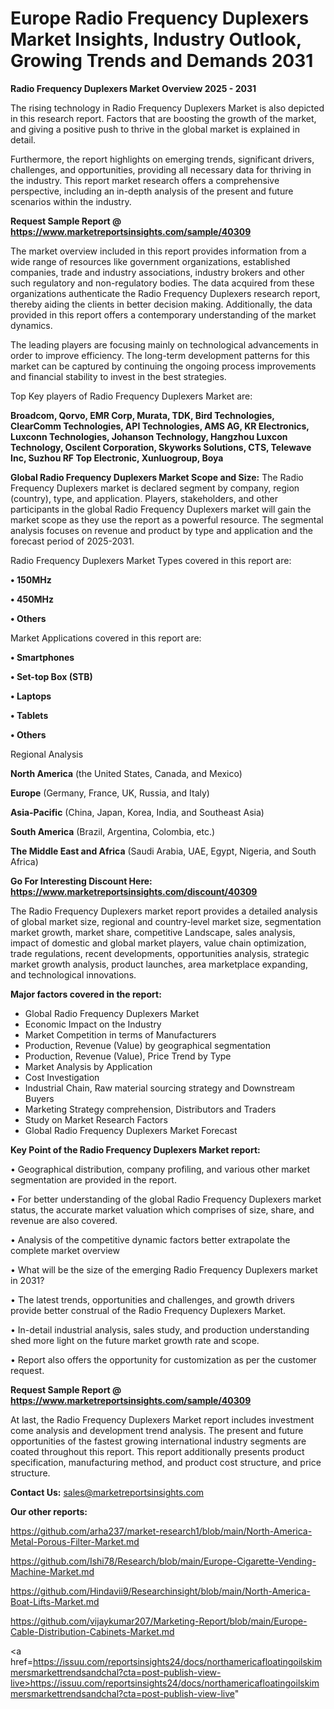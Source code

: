 # Europe Radio Frequency Duplexers Market Insights, Industry Outlook, Growing Trends and Demands 2031

<Strong> Radio Frequency Duplexers Market Overview 2025 - 2031</strong>

The rising technology in Radio Frequency Duplexers Market is also depicted in this research report. Factors that are boosting the growth of the market, and giving a positive push to thrive in the global market is explained in detail.

Furthermore, the report highlights on emerging trends, significant drivers, challenges, and opportunities, providing all necessary data for thriving in the industry. This report market research offers a comprehensive perspective, including an in-depth analysis of the present and future scenarios within the industry.

<strong>Request Sample Report @ <a href=https://www.marketreportsinsights.com/sample/40309>https://www.marketreportsinsights.com/sample/40309</a></strong>

The market overview included in this report provides information from a wide range of resources like government organizations, established companies, trade and industry associations, industry brokers and other such regulatory and non-regulatory bodies. The data acquired from these organizations authenticate the Radio Frequency Duplexers research report, thereby aiding the clients in better decision making. Additionally, the data provided in this report offers a contemporary understanding of the market dynamics.

The leading players are focusing mainly on technological advancements in order to improve efficiency. The long-term development patterns for this market can be captured by continuing the ongoing process improvements and financial stability to invest in the best strategies.

Top Key players of Radio Frequency Duplexers Market are:

<strong>Broadcom, Qorvo, EMR Corp, Murata, TDK, Bird Technologies, ClearComm Technologies, API Technologies, AMS AG, KR Electronics, Luxconn Technologies, Johanson Technology, Hangzhou Luxcon Technology, Oscilent Corporation, Skyworks Solutions, CTS, Telewave Inc, Suzhou RF Top Electronic, Xunluogroup, Boya</strong>

<strong><b>Global Radio Frequency Duplexers Market Scope and Size:</b></strong>
The Radio Frequency Duplexers market is declared segment by company, region (country), type, and application. Players, stakeholders, and other participants in the global Radio Frequency Duplexers market will gain the market scope as they use the report as a powerful resource. The segmental analysis focuses on revenue and product by type and application and the forecast period of 2025-2031.

Radio Frequency Duplexers Market Types covered in this report are:

<strong>•  150MHz

•  450MHz

•  Others</strong>

Market Applications covered in this report are:

<strong>•  Smartphones

•  Set-top Box (STB)

•  Laptops

•  Tablets

•  Others</strong> 

Regional Analysis

<strong>North America</strong> (the United States, Canada, and Mexico)

<strong>Europe</strong> (Germany, France, UK, Russia, and Italy)

<strong>Asia-Pacific</strong> (China, Japan, Korea, India, and Southeast Asia)

<strong>South America</strong> (Brazil, Argentina, Colombia, etc.)

<strong>The Middle East and Africa</strong> (Saudi Arabia, UAE, Egypt, Nigeria, and South Africa)

<strong>Go For Interesting Discount Here: <a href=https://www.marketreportsinsights.com/discount/40309>https://www.marketreportsinsights.com/discount/40309</a></strong>

The Radio Frequency Duplexers market report provides a detailed analysis of global market size, regional and country-level market size, segmentation market growth, market share, competitive Landscape, sales analysis, impact of domestic and global market players, value chain optimization, trade regulations, recent developments, opportunities analysis, strategic market growth analysis, product launches, area marketplace expanding, and technological innovations.

<strong><b>Major factors covered in the report:</b></strong>
<ul>
  <li>Global Radio Frequency Duplexers Market </li>
  <li>Economic Impact on the Industry</li>
  <li>Market Competition in terms of Manufacturers</li>
  <li>Production, Revenue (Value) by geographical segmentation</li>
  <li>Production, Revenue (Value), Price Trend by Type</li>
  <li>Market Analysis by Application</li>
  <li>Cost Investigation</li>
  <li>Industrial Chain, Raw material sourcing strategy and Downstream Buyers</li>
  <li>Marketing Strategy comprehension, Distributors and Traders</li>
  <li>Study on Market Research Factors</li>
  <li>Global Radio Frequency Duplexers Market Forecast</li>
</ul>

<strong><b>Key Point of the Radio Frequency Duplexers Market report:</b></strong>

• Geographical distribution, company profiling, and various other market segmentation are provided in the report.

• For better understanding of the global Radio Frequency Duplexers market status, the accurate market valuation which comprises of size, share, and revenue are also covered.

• Analysis of the competitive dynamic factors better extrapolate the complete market overview

• What will be the size of the emerging Radio Frequency Duplexers market in 2031?

• The latest trends, opportunities and challenges, and growth drivers provide better construal of the Radio Frequency Duplexers Market.

• In-detail industrial analysis, sales study, and production understanding shed more light on the future market growth rate and scope.

• Report also offers the opportunity for customization as per the customer request.

<strong>Request Sample Report @ <a href=https://www.marketreportsinsights.com/sample/40309>https://www.marketreportsinsights.com/sample/40309</a></strong>

At last, the Radio Frequency Duplexers Market report includes investment come analysis and development trend analysis. The present and future opportunities of the fastest growing international industry segments are coated throughout this report. This report additionally presents product specification, manufacturing method, and product cost structure, and price structure.

<strong>Contact Us:</strong>
sales@marketreportsinsights.com

<strong>Our other reports:</strong>

<a href=https://github.com/arha237/market-research1/blob/main/North-America-Metal-Porous-Filter-Market.md>https://github.com/arha237/market-research1/blob/main/North-America-Metal-Porous-Filter-Market.md</a>

<a href=https://github.com/Ishi78/Research/blob/main/Europe-Cigarette-Vending-Machine-Market.md>https://github.com/Ishi78/Research/blob/main/Europe-Cigarette-Vending-Machine-Market.md</a>

<a href=https://github.com/Hindavii9/Researchinsight/blob/main/North-America-Boat-Lifts-Market.md>https://github.com/Hindavii9/Researchinsight/blob/main/North-America-Boat-Lifts-Market.md</a>

<a href=https://github.com/vijaykumar207/Marketing-Report/blob/main/Europe-Cable-Distribution-Cabinets-Market.md>https://github.com/vijaykumar207/Marketing-Report/blob/main/Europe-Cable-Distribution-Cabinets-Market.md</a>

<a href=https://issuu.com/reportsinsights24/docs/northamericafloatingoilskimmersmarkettrendsandchal?cta=post-publish-view-live>https://issuu.com/reportsinsights24/docs/northamericafloatingoilskimmersmarkettrendsandchal?cta=post-publish-view-live</a>"
